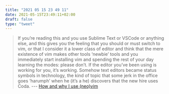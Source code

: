 ```yaml
---
title: "2021 05 15 23 49 11"
date: 2021-05-15T23:49:11+02:00
draft: false
type: "tweet"
---
```

> If you’re reading this and you use Sublime Text or VSCode or anything else, and this gives you the feeling that you should or must switch to vim, or that I consider it a lower class of editor and think that the mere existence of vim makes other tools ‘newbie’ tools and you immediately start installing vim and spending the rest of your day learning the modes: please don’t. If the editor you’ve been using is working for you, it’s working. Somehow text editors became status symbols in technology, the kind of topic that some jerk in the office goes ‘harumph’ when he (it’s a he) discovers that the new hire uses Coda. --- [How and why I use (neo)vim](https://macwright.com/2018/06/17/how-and-why-vim.html)
